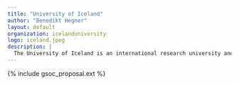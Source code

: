 ```yaml
---
title: "University of Iceland"
author: "Benedikt Hegner"
layout: default
organization: icelanduniversity
logo: iceland.jpeg
description: |
  The University of Iceland is an international research university and a leading research institution in Iceland.
---
```


{% include gsoc_proposal.ext %}